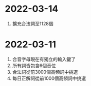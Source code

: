 # 2022-03-14
1. 擴充合法詞至1128個

# 2022-03-11
1. 合音字母現在有獨立的輸入鍵了
2. 所有詞皆包含6個音位
3. 合法詞從前3000個高頻詞中挑選
4. 每日正解詞從前1000個高頻詞中挑選

